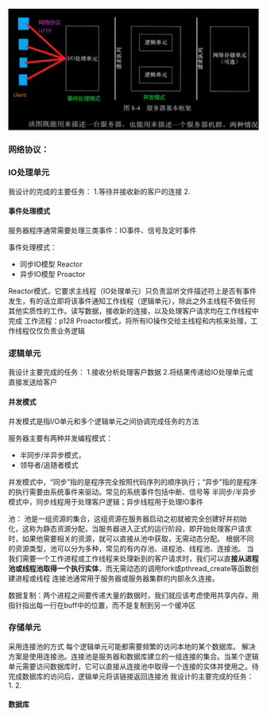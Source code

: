![](images\服务器框架.png)

### 网络协议：



### IO处理单元
我设计的完成的主要任务：
1.等待并接收新的客户的连接
2.
#### 事件处理模式
服务器程序通常需要处理三类事件：IO事件、信号及定时事件

事件处理模式：
- 同步IO模型 Reactor 
- 异步IO模型 Proactor

Reactor模式，它要求主线程（IO处理单元）只负责监听文件描述符上是否有事件发生，有的话立即将该事件通知工作线程（逻辑单元），除此之外主线程不做任何其他实质性的工作。读写数据，接收新的连接，以及处理客户请求均在工作线程中完成
工作流程：p128
Proactor模式，将所有IO操作交给主线程和内核来处理，工作线程仅仅负责业务逻辑

### 逻辑单元
我设计主要完成的任务：
1.接收分析处理客户数据
2.将结果传递给IO处理单元或直接发送给客户

#### 并发模式
并发模式是指I/O单元和多个逻辑单元之间协调完成任务的方法

服务器主要有两种并发编程模式：
- 半同步/半异步模式，
- 领导者/追随者模式

并发模式中，“同步”指的是程序完全按照代码序列的顺序执行；“异步”指的是程序的执行需要由系统事件来驱动。常见的系统事件包括中断、信号等
半同步/半异步模式中，同步线程用于处理客户逻辑；异步线程用于处理IO事件

池：
池是一组资源的集合，这组资源在服务器启动之初就被完全创建好并初始化，这称为静态资源分配，当服务器进入正式的运行阶段，即开始处理客户请求时，如果他需要相关的资源，就可以直接从池中获取，无需动态分配。
根据不同的资源类型，池可以分为多种，常见的有内存池、进程池、线程池、连接池。
当我们需要一个工作进程或工作线程来处理新到的客户请求时，我们可以直**接从进程池或线程池取得一个执行实体**，而无需动态的调用fork或pthread_create等函数创建进程或线程
连接池通常用于服务器或服务器集群的内部永久连接。

数据复制：两个进程之间要传递大量的数据时，我们就应该考虑使用共享内存，用指针指出每一行在buff中的位置，而不是复制到另一个缓冲区

### 存储单元 
采用连接池的方式
每个逻辑单元可能都需要频繁的访问本地的某个数据库。
解决方案是使用连接池。连接池是服务器和数据库建立的一组连接的集合。当某个逻辑单元需要访问数据库时，它可以直接从连接池中取得一个连接的实体并使用之。待完成数据库的访问后，逻辑单元将该链接返回连接池
我设计的主要完成的任务：
1.
2.

#### 数据库


